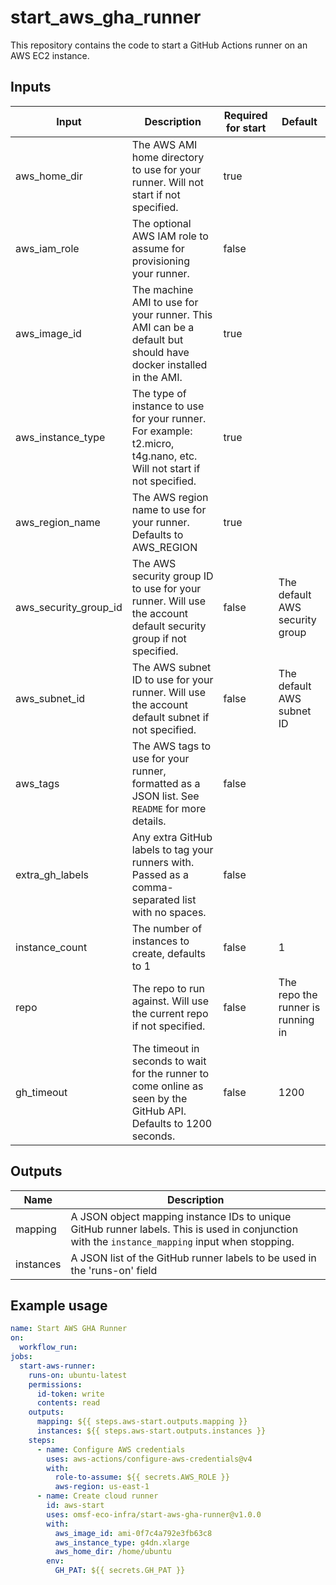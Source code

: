 # start_aws_gha_runner
This repository contains the code to start a GitHub Actions runner on an AWS EC2 instance.
## Inputs
| Input                 | Description                                                                                                        | Required for start | Default |
|-----------------------|--------------------------------------------------------------------------------------------------------------------|------------------- |---------|
| aws_home_dir          | The AWS AMI home directory to use for your runner. Will not start if not specified.                                | true               |         |
| aws_iam_role          | The optional AWS IAM role to assume for provisioning your runner.                                                  | false              |         |
| aws_image_id          | The machine AMI to use for your runner. This AMI can be a default but should have docker installed in the AMI.     | true               |         |
| aws_instance_type     | The type of instance to use for your runner. For example: t2.micro, t4g.nano, etc. Will not start if not specified.| true               |         |
| aws_region_name       | The AWS region name to use for your runner. Defaults to AWS_REGION                                                 | true               |         |
| aws_security_group_id | The AWS security group ID to use for your runner. Will use the account default security group if not specified.    | false              | The default AWS security group |
| aws_subnet_id         | The AWS subnet ID to use for your runner. Will use the account default subnet if not specified.                    | false              | The default AWS subnet ID |
| aws_tags              | The AWS tags to use for your runner, formatted as a JSON list. See `README` for more details.                      | false              |         |
| extra_gh_labels       | Any extra GitHub labels to tag your runners with. Passed as a comma-separated list with no spaces.                 | false              |         |
| instance_count        | The number of instances to create, defaults to 1                                                                   | false              | 1       |
| repo     | The repo to run against. Will use the current repo if not specified.       | false    | The repo the runner is running in |
| gh_timeout            | The timeout in seconds to wait for the runner to come online as seen by the GitHub API. Defaults to 1200 seconds.  | false              | 1200    |
## Outputs
| Name | Description |
| ---- | ----------- |
| mapping | A JSON object mapping instance IDs to unique GitHub runner labels. This is used in conjunction with the `instance_mapping` input when stopping. |
| instances | A JSON list of the GitHub runner labels to be used in the 'runs-on' field |
## Example usage
```yaml
name: Start AWS GHA Runner
on:
  workflow_run:
jobs:
  start-aws-runner:
    runs-on: ubuntu-latest
    permissions:
      id-token: write
      contents: read
    outputs:
      mapping: ${{ steps.aws-start.outputs.mapping }}
      instances: ${{ steps.aws-start.outputs.instances }}
    steps:
      - name: Configure AWS credentials
        uses: aws-actions/configure-aws-credentials@v4
        with:
          role-to-assume: ${{ secrets.AWS_ROLE }}
          aws-region: us-east-1
      - name: Create cloud runner
        id: aws-start
        uses: omsf-eco-infra/start-aws-gha-runner@v1.0.0
        with:
          aws_image_id: ami-0f7c4a792e3fb63c8
          aws_instance_type: g4dn.xlarge
          aws_home_dir: /home/ubuntu
        env:
          GH_PAT: ${{ secrets.GH_PAT }}
```
